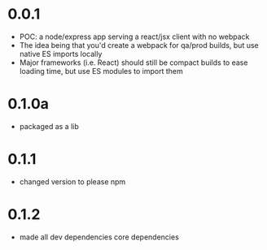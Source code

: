 # 0.0.1
+ POC: a node/express app serving a react/jsx client with no webpack
+ The idea being that you'd create a webpack for qa/prod builds, but use native ES imports locally
+ Major frameworks (i.e. React) should still be compact builds to ease loading time, but use ES modules to import them

# 0.1.0a
+ packaged as a lib

# 0.1.1
+ changed version to please npm

# 0.1.2
+ made all dev dependencies core dependencies